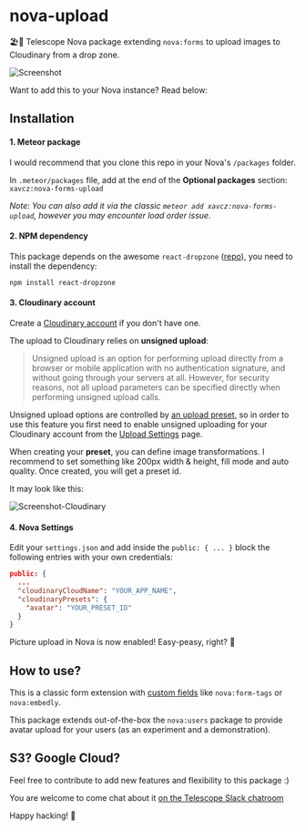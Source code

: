 # nova-upload
🏖🔭 Telescope Nova package extending `nova:forms` to upload images to Cloudinary from a drop zone.

![Screenshot](https://res.cloudinary.com/xavcz/image/upload/v1471534203/Capture_d_e%CC%81cran_2016-08-17_14.22.14_ehwv0d.png)

Want to add this to your Nova instance? Read below:

## Installation

#### 1. Meteor package
I would recommend that you clone this repo in your Nova's `/packages` folder. 

In `.meteor/packages` file, add at the end of the **Optional packages** section:
`xavcz:nova-forms-upload` 

*Note: You can also add it via the classic `meteor add xavcz:nova-forms-upload`, however you may encounter load order issue.*

#### 2. NPM dependency
This package depends on the awesome `react-dropzone` ([repo](https://github.com/okonet/react-dropzone)), you need to install the dependency: 
```
npm install react-dropzone
```

#### 3. Cloudinary account
Create a [Cloudinary account](https://cloudinary.com) if you don't have one. 

The upload to Cloudinary relies on **unsigned upload**:

> Unsigned upload is an option for performing upload directly from a browser or mobile application with no authentication signature, and without going through your servers at all. However, for security reasons, not all upload parameters can be specified directly when performing unsigned upload calls.

Unsigned upload options are controlled by [an upload preset](http://cloudinary.com/documentation/upload_images#upload_presets), so in order to use this feature you first need to enable unsigned uploading for your Cloudinary account from the [Upload Settings](https://cloudinary.com/console/settings/upload) page.

When creating your **preset**, you can define image transformations. I recommend to set something like 200px width & height, fill mode and auto quality. Once created, you will get a preset id.

It may look like this:

![Screenshot-Cloudinary](https://res.cloudinary.com/xavcz/image/upload/v1471534183/Capture_d_e%CC%81cran_2016-08-18_17.07.52_tr9uoh.png)

#### 4. Nova Settings
Edit your `settings.json` and add inside the `public: { ... }` block the following entries with your own credentials:

```json
public: {
  ...
  "cloudinaryCloudName": "YOUR_APP_NAME",
  "cloudinaryPresets": {
    "avatar": "YOUR_PRESET_ID"
  }
}
```

Picture upload in Nova is now enabled! Easy-peasy, right? 👯

## How to use?

This is a classic form extension with [custom fields](https://www.youtube.com/watch?v=1yTT48xaSy8) like `nova:form-tags` or `nova:embedly`.

This package extends out-of-the-box the `nova:users` package to provide avatar upload for your users (as an experiment and a demonstration).

## S3? Google Cloud?
Feel free to contribute to add new features and flexibility to this package :)

You are welcome to come chat about it [on the Telescope Slack chatroom](http://slack.telescopeapp.org)

Happy hacking! 🚀
